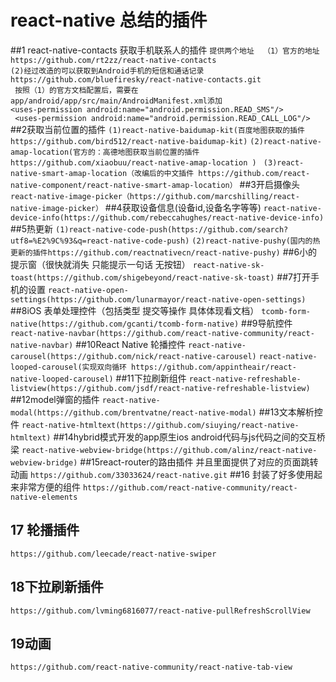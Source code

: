 # react-native 总结的插件
##1 react-native-contacts 获取手机联系人的插件
 ``提供两个地址  （1）官方的地址https://github.com/rt2zz/react-native-contacts ``  
`` (2)经过改造的可以获取到Android手机的短信和通话记录https://github.com/bluefiresky/react-native-contacts.git   ``   
              ``  按照（1）的官方文档配置后，需要在app/android/app/src/main/AndroidManifest.xml添加  ``  
                `` <uses-permission android:name="android.permission.READ_SMS"/> ``   
                `` <uses-permission android:name="android.permission.READ_CALL_LOG"/>``
##2获取当前位置的插件
``(1)react-native-baidumap-kit(百度地图获取的插件https://github.com/bird512/react-native-baidumap-kit)``
``(2)react-native-amap-location(官方的：高德地图获取当前位置的插件 https://github.com/xiaobuu/react-native-amap-location ) ``
``(3)react-native-smart-amap-location（改编后的中文插件 https://github.com/react-native-component/react-native-smart-amap-location）``
##3开启摄像头
``react-native-image-picker（https://github.com/marcshilling/react-native-image-picker）``
##4获取设备信息(设备id,设备名字等等)
``react-native-device-info(https://github.com/rebeccahughes/react-native-device-info)``
##5热更新
``(1)react-native-code-push(https://github.com/search?utf8=%E2%9C%93&q=react-native-code-push)``
``(2)react-native-pushy(国内的热更新的插件https://github.com/reactnativecn/react-native-pushy)``
##6小的提示窗（很快就消失 只能提示一句话 无按钮）
``react-native-sk-toast(https://github.com/shigebeyond/react-native-sk-toast)``
##7打开手机的设置
``react-native-open-settings(https://github.com/lunarmayor/react-native-open-settings)``
##8iOS 表单处理控件（包括类型 提交等操作 具体体现看文档）
``tcomb-form-native(https://github.com/gcanti/tcomb-form-native)``
##9导航控件
`` react-native-navbar(https://github.com/react-native-community/react-native-navbar)``
##10React Native 轮播控件 
``react-native-carousel(https://github.com/nick/react-native-carousel)``
``react-native-looped-carousel(实现双向循环 https://github.com/appintheair/react-native-looped-carousel)``
##11下拉刷新组件 
``react-native-refreshable-listview(https://github.com/jsdf/react-native-refreshable-listview)``
##12model弹窗的插件
``react-native-modal(https://github.com/brentvatne/react-native-modal)``
##13文本解析控件
``react-native-htmltext(https://github.com/siuying/react-native-htmltext)``
##14hybrid模式开发的app原生ios android代码与js代码之间的交互桥梁
``react-native-webview-bridge(https://github.com/alinz/react-native-webview-bridge)``
##15react-router的路由插件 并且里面提供了对应的页面跳转动画
``https://github.com/33033624/react-native.git``
##16 封装了好多使用起来非常方便的组件
``https://github.com/react-native-community/react-native-elements``
## 17 轮播插件
``https://github.com/leecade/react-native-swiper``
## 18下拉刷新插件
``https://github.com/lvming6816077/react-native-pullRefreshScrollView``
## 19动画
``https://github.com/react-native-community/react-native-tab-view``
